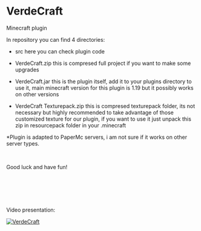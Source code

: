 # VerdeCraft
Minecraft plugin

In repository you can find 4 directories:

  - src              here you can check plugin code

  - VerdeCraft.zip   this is compresed full project if you want to make some upgrades

  - VerdeCraft.jar   this is the plugin itself, add it to your plugins directory to use it,
                  main minecraft version for this plugin is 1.19 but it possibly works on other versions
                  
  - VerdeCraft Texturepack.zip   this is compresed texturepack folder, its not necessary but highly recommended 
                              to take advantage of those customized texture for our plugin, 
                              if you want to use it just unpack this zip in resourcepack folder in your .minecraft
                  
*Plugin is adapted to PaperMc servers, i am not sure if it works on other server types.        

<br />    

Good luck and have fun!

<br />  
<br />  
<br />  
<br />  



Video presentation:

[![VerdeCraft](https://img.youtube.com/vi/oQ2xUcVYId8/0.jpg)](https://www.youtube.com/watch?v=oQ2xUcVYId8)

